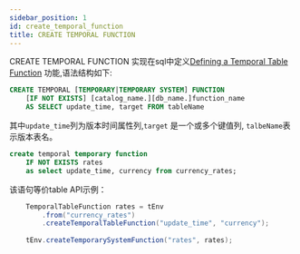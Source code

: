 ```yaml
---
sidebar_position: 1
id: create_temporal_function
title: CREATE TEMPORAL FUNCTION
---
```

CREATE TEMPORAL FUNCTION 实现在sql中定义[Defining a Temporal Table Function](https://nightlies.apache.org/flink/flink-docs-release-1.17/docs/dev/table/concepts/temporal_table_function/#defining-a-temporal-table-function:~:text=pure%20SQL%20DDL.-,Defining%20a%20Temporal%20Table%20Function,-%23)
功能,语法结构如下:
```sql
CREATE TEMPORAL [TEMPORARY|TEMPORARY SYSTEM] FUNCTION  
    [IF NOT EXISTS] [catalog_name.][db_name.]function_name  
    AS SELECT update_time, target FROM tableName
```
其中`update_time`列为版本时间属性列,`target` 是一个或多个键值列, `talbeName`表示版本表名。
```sql
create temporal temporary function 
    IF NOT EXISTS rates 
    as select update_time, currency from currency_rates;

```
该语句等价table API示例：
```java
    TemporalTableFunction rates = tEnv
        .from("currency_rates")
        .createTemporalTableFunction("update_time", "currency");
     
    tEnv.createTemporarySystemFunction("rates", rates);    
```
